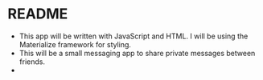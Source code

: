 # README
* This app will be written with JavaScript and HTML. I will be using the Materialize framework for styling.
* This will be a small messaging app to share private messages between friends.
*
